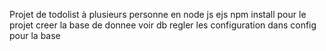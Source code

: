 Projet de todolist à plusieurs personne en node js ejs
npm install
pour le projet
creer la base de donnee
voir db
regler les configuration dans config pour la base
